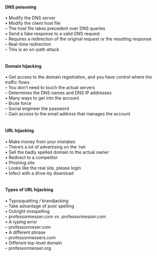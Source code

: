 ####  DNS poisoning  

• Modify the DNS server  
• Modify the client host file  
– The host file takes precedent over DNS queries  
• Send a fake response to a valid DNS request  
– Requires a redirection of the original request or the resulting response  
– Real-time redirection  
– This is an on-path attack  
<br>


####  Domain hijacking  

• Get access to the domain registration, and you have control where the traffic flows  
– You don’t need to touch the actual servers  
– Determines the DNS names and DNS IP addresses  
• Many ways to get into the account  
– Brute force  
– Social engineer the password  
– Gain access to the email address that manages the account  
<br>


####  URL hijacking  

• Make money from your mistakes  
– There’s a lot of advertising on the ‘net  
• Sell the badly spelled domain to the actual owner  
• Redirect to a competitor  
• Phishing site  
– Looks like the real site, please login  
• Infect with a drive-by download  
<br>


####  Types of URL hijacking  

• Typosquatting / brandjacking  
– Take advantage of poor spelling  
• Outright misspelling  
– professormesser.com vs. professormessor.com  
• A typing error  
– professormeser.com  
• A different phrase  
– professormessers.com  
• Different top-level domain  
– professormesser.org
